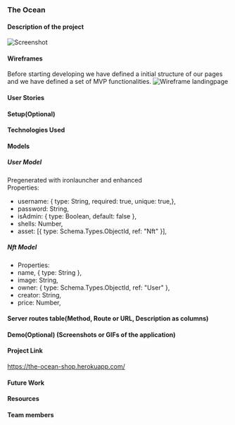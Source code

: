 ### The Ocean

#### Description of the project

![Screenshot](Capture.PNG)

#### Wireframes

Before starting developing we have defined a initial structure of our pages and we have defined a set of MVP functionalities.
![Wireframe landingpage](../master/public/images/landingpage.png)

#### User Stories

#### Setup(Optional)

#### Technologies Used

#### Models

##### User Model

Pregenerated with ironlauncher and enhanced\
Properties:

- username: { type: String, required: true, unique: true,},
- password: String,
- isAdmin: { type: Boolean, default: false },
- shells: Number,
- asset: [{ type: Schema.Types.ObjectId, ref: "Nft" }],

##### Nft Model

- Properties:
- name, { type: String },
- image: String,
- owner: { type: Schema.Types.ObjectId, ref: "User" },
- creator: String,
- price: Number,

#### Server routes table(Method, Route or URL, Description as columns)

#### Demo(Optional) (Screenshots or GIFs of the application)

#### Project Link

https://the-ocean-shop.herokuapp.com/

#### Future Work

#### Resources

#### Team members
